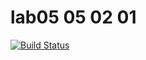 # lab05 05 02 01 
[![Build Status](https://travis-ci.org/supsun-sockol/lab05.svg?branch=main)](https://travis-ci.org/supsun-sockol/lab05)
